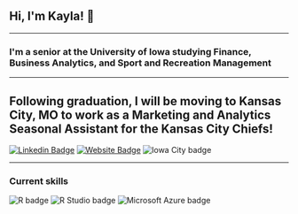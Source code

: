 ## Hi, I'm Kayla! :wave:

---

### I'm a senior at the University of Iowa studying Finance, Business Analytics, and Sport and Recreation Management

---

## Following graduation, I will be moving to Kansas City, MO to work as a Marketing and Analytics Seasonal Assistant for the Kansas City Chiefs!

[![Linkedin Badge](https://img.shields.io/badge/-LinkedIn-0e76a8?style=flat-square&logo=Linkedin&logoColor=white)](https://www.linkedin.com/in/kayla-van-langen/) 
[![Website Badge](https://img.shields.io/badge/Website-3b5998?style=flat-square&logo=google-chrome&logoColor=white)](https://kaylavanlangen.me/)
![Iowa City badge](https://img.shields.io/static/v1?message=IA&logo=google-maps&labelColor=ffcd00&color=000000&logoColor=black&label=Iowa%20City&style=for-the-badge)

---  

### Current skills
![R badge](https://img.shields.io/static/v1?message=R%20Programming&logo=R&labelColor=276DC3&color=276DC3&logoColor=white&label=%20&style=for-the-badge) ![R Studio badge](https://img.shields.io/static/v1?message=R%20Studio&logo=RStudio&labelColor=75AADB&color=75AADB&logoColor=white&label=%20&style=for-the-badge) ![Microsoft Azure badge](https://img.shields.io/static/v1?message=Azure&logo=Microsoft%20Azure&labelColor=0078D4&color=0078D4&logoColor=white&label=%20&style=for-the-badge) 


